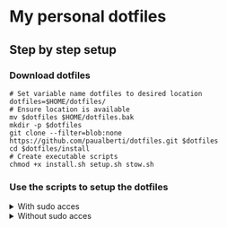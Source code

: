 # My personal dotfiles

## Step by step setup

### Download dotfiles

```
# Set variable name dotfiles to desired location
dotfiles=$HOME/dotfiles/
# Ensure location is available
mv $dotfiles $HOME/dotfiles.bak
mkdir -p $dotfiles
git clone --filter=blob:none https://github.com/paualberti/dotfiles.git $dotfiles
cd $dotfiles/install
# Create executable scripts
chmod +x install.sh setup.sh stow.sh
```

### Use the scripts to setup the dotfiles

<details><summary>With sudo acces</summary>

```
# Install packages: ghostty, lazygit, fzf, ...
./install.sh
# Setup neovim and a nerdfont
./setup.sh
# Symlink configuration files
cd ..
stow config
```

</details>

<details><summary>Without sudo acces</summary>

```
# Setup neovim and a nerdfont
./setup.sh
# Symlink configuration files
cd ..
./stow.sh config
```

</details>
